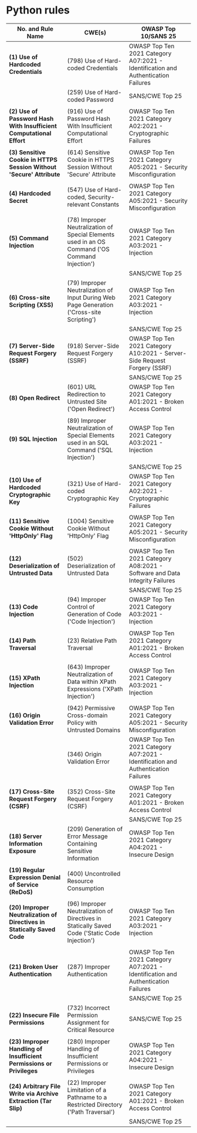 # Python rules

| No. and Rule Name                                                       | CWE(s)                                                                                          | OWASP Top 10/SANS 25                                                              |
| ----------------------------------------------------------------------- | ----------------------------------------------------------------------------------------------- | --------------------------------------------------------------------------------- |
| **(1) Use of Hardcoded Credentials**                                    | (798) Use of Hard-coded Credentials                                                             | OWASP Top Ten 2021 Category A07:2021 - Identification and Authentication Failures |
|                                                                         | (259) Use of Hard-coded Password                                                                | SANS/CWE Top 25                                                                   |
|                                                                         |                                                                                                 |                                                                                   |
| **(2) Use of Password Hash With Insufficient Computational Effort**     | (916) Use of Password Hash With Insufficient Computational Effort                               | OWASP Top Ten 2021 Category A02:2021 - Cryptographic Failures                     |
|                                                                         |                                                                                                 |                                                                                   |
| **(3) Sensitive Cookie in HTTPS Session Without 'Secure' Attribute**    | (614) Sensitive Cookie in HTTPS Session Without 'Secure' Attribute                              | OWASP Top Ten 2021 Category A05:2021 - Security Misconfiguration                  |
|                                                                         |                                                                                                 |                                                                                   |
| **(4) Hardcoded Secret**                                                | (547) Use of Hard-coded, Security-relevant Constants                                            | OWASP Top Ten 2021 Category A05:2021 - Security Misconfiguration                  |
|                                                                         |                                                                                                 |                                                                                   |
| **(5) Command Injection**                                               | (78) Improper Neutralization of Special Elements used in an OS Command ('OS Command Injection') | OWASP Top Ten 2021 Category A03:2021 - Injection                                  |
|                                                                         |                                                                                                 | SANS/CWE Top 25                                                                   |
| **(6) Cross-site Scripting (XSS)**                                      | (79) Improper Neutralization of Input During Web Page Generation ('Cross-site Scripting')       | OWASP Top Ten 2021 Category A03:2021 - Injection                                  |
|                                                                         |                                                                                                 | SANS/CWE Top 25                                                                   |
| **(7) Server-Side Request Forgery (SSRF)**                              | (918) Server-Side Request Forgery (SSRF)                                                        | OWASP Top Ten 2021 Category A10:2021 - Server-Side Request Forgery (SSRF)         |
|                                                                         |                                                                                                 | SANS/CWE Top 25                                                                   |
| **(8) Open Redirect**                                                   | (601) URL Redirection to Untrusted Site ('Open Redirect')                                       | OWASP Top Ten 2021 Category A01:2021 - Broken Access Control                      |
|                                                                         |                                                                                                 |                                                                                   |
| **(9) SQL Injection**                                                   | (89) Improper Neutralization of Special Elements used in an SQL Command ('SQL Injection')       | OWASP Top Ten 2021 Category A03:2021 - Injection                                  |
|                                                                         |                                                                                                 | SANS/CWE Top 25                                                                   |
| **(10) Use of Hardcoded Cryptographic Key**                             | (321) Use of Hard-coded Cryptographic Key                                                       | OWASP Top Ten 2021 Category A02:2021 - Cryptographic Failures                     |
|                                                                         |                                                                                                 |                                                                                   |
| **(11) Sensitive Cookie Without 'HttpOnly' Flag**                       | (1004) Sensitive Cookie Without 'HttpOnly' Flag                                                 | OWASP Top Ten 2021 Category A05:2021 - Security Misconfiguration                  |
|                                                                         |                                                                                                 |                                                                                   |
| **(12) Deserialization of Untrusted Data**                              | (502) Deserialization of Untrusted Data                                                         | OWASP Top Ten 2021 Category A08:2021 - Software and Data Integrity Failures       |
|                                                                         |                                                                                                 | SANS/CWE Top 25                                                                   |
| **(13) Code Injection**                                                 | (94) Improper Control of Generation of Code ('Code Injection')                                  | OWASP Top Ten 2021 Category A03:2021 - Injection                                  |
|                                                                         |                                                                                                 |                                                                                   |
| **(14) Path Traversal**                                                 | (23) Relative Path Traversal                                                                    | OWASP Top Ten 2021 Category A01:2021 - Broken Access Control                      |
|                                                                         |                                                                                                 |                                                                                   |
| **(15) XPath Injection**                                                | (643) Improper Neutralization of Data within XPath Expressions ('XPath Injection')              | OWASP Top Ten 2021 Category A03:2021 - Injection                                  |
|                                                                         |                                                                                                 |                                                                                   |
| **(16) Origin Validation Error**                                        | (942) Permissive Cross-domain Policy with Untrusted Domains                                     | OWASP Top Ten 2021 Category A05:2021 - Security Misconfiguration                  |
|                                                                         | (346) Origin Validation Error                                                                   | OWASP Top Ten 2021 Category A07:2021 - Identification and Authentication Failures |
|                                                                         |                                                                                                 |                                                                                   |
| **(17) Cross-Site Request Forgery (CSRF)**                              | (352) Cross-Site Request Forgery (CSRF)                                                         | OWASP Top Ten 2021 Category A01:2021 - Broken Access Control                      |
|                                                                         |                                                                                                 | SANS/CWE Top 25                                                                   |
| **(18) Server Information Exposure**                                    | (209) Generation of Error Message Containing Sensitive Information                              | OWASP Top Ten 2021 Category A04:2021 - Insecure Design                            |
|                                                                         |                                                                                                 |                                                                                   |
| **(19) Regular Expression Denial of Service (ReDoS)**                   | (400) Uncontrolled Resource Consumption                                                         |                                                                                   |
|                                                                         |                                                                                                 |                                                                                   |
| **(20) Improper Neutralization of Directives in Statically Saved Code** | (96) Improper Neutralization of Directives in Statically Saved Code ('Static Code Injection')   | OWASP Top Ten 2021 Category A03:2021 - Injection                                  |
|                                                                         |                                                                                                 |                                                                                   |
| **(21) Broken User Authentication**                                     | (287) Improper Authentication                                                                   | OWASP Top Ten 2021 Category A07:2021 - Identification and Authentication Failures |
|                                                                         |                                                                                                 | SANS/CWE Top 25                                                                   |
| **(22) Insecure File Permissions**                                      | (732) Incorrect Permission Assignment for Critical Resource                                     | SANS/CWE Top 25                                                                   |
|                                                                         |                                                                                                 |                                                                                   |
| **(23) Improper Handling of Insufficient Permissions or Privileges**    | (280) Improper Handling of Insufficient Permissions or Privileges                               | OWASP Top Ten 2021 Category A04:2021 - Insecure Design                            |
|                                                                         |                                                                                                 |                                                                                   |
| **(24) Arbitrary File Write via Archive Extraction (Tar Slip)**         | (22) Improper Limitation of a Pathname to a Restricted Directory ('Path Traversal')             | OWASP Top Ten 2021 Category A01:2021 - Broken Access Control                      |
|                                                                         |                                                                                                 | SANS/CWE Top 25                                                                   |
